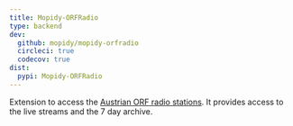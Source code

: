 ```yaml
---
title: Mopidy-ORFRadio
type: backend
dev:
  github: mopidy/mopidy-orfradio
  circleci: true
  codecov: true
dist:
  pypi: Mopidy-ORFRadio
---
```


Extension to access the [Austrian ORF radio stations](https://radiothek.orf.at/). It provides access to the live streams and the 7 day archive.
